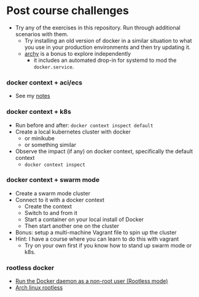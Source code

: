 # Post course challenges

- Try any of the exercises in this repository. Run through additional scenarios with them.
  - Try installing an old version of docker in a similar situation to what you use in your production environments and then try updating it.
  - [archy](./installing/archy/) is a bonus to explore independently
    - it includes an automated drop-in for systemd to mod the `docker.service`.

### docker context + aci/ecs

- See my [notes](./securing/secured/README.md#docker%20context%20to%20the%20[CLOUD])

### docker context + k8s

- Run before and after: `docker context inspect default`
- Create a local kubernetes cluster with docker
  - or minikube
  - or something similar
- Observe the impact (if any) on docker context, specifically the default context
  - `docker context inspect`

### docker context + swarm mode

- Create a swarm mode cluster
- Connect to it with a docker context
  - Create the context
  - Switch to and from it
  - Start a container on your local install of Docker
  - Then start another one on the cluster
- Bonus: setup a multi-machine Vagrant file to spin up the cluster
- Hint: I have a course where you can learn to do this with vagrant
  - Try on your own first if you know how to stand up swarm mode or k8s.

### rootless docker

- [Run the Docker daemon as a non-root user (Rootless mode)](https://docs.docker.com/engine/security/rootless/)
- [Arch linux rootless](https://wiki.archlinux.org/index.php/Docker#Docker_rootless)
